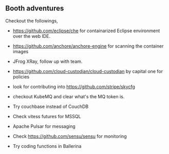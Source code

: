 ## Booth adventures
Checkout the followings,
- https://github.com/eclipse/che for containarized Eclipse environment over the web IDE.
- https://github.com/anchore/anchore-engine for scanning the container images
- JFrog XRay, follow up with team.
- https://github.com/cloud-custodian/cloud-custodian by capital one for policies
- look for contributing into https://github.com/stripe/skycfg
- checkout KubeMQ and clear what's the MQ token is.
- Try couchbase instead of CouchDB
- Check vitess futures for MSSQL
- Apache Pulsar for messaging
- Check https://github.com/sensu/sensu for monitoring

- Try coding functions in Ballerina